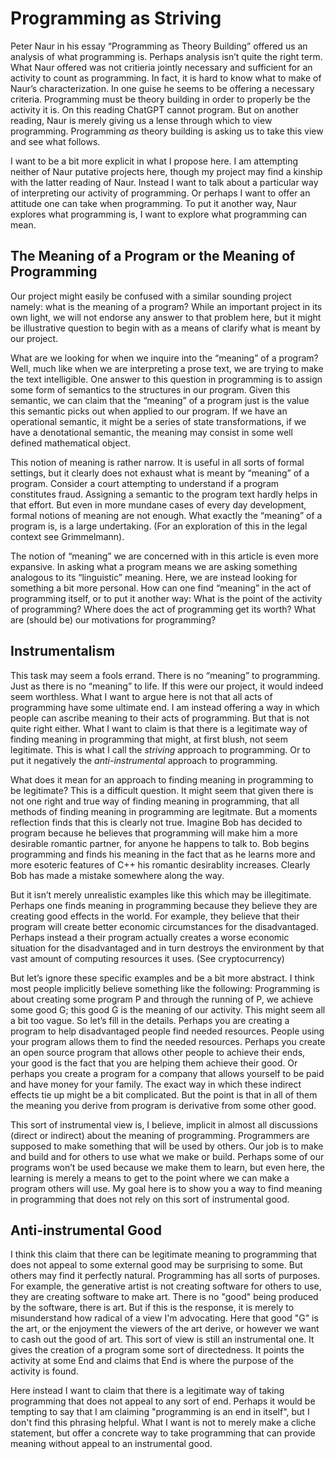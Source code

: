 # Programming as Striving

Peter Naur in his essay “Programming as Theory Building” offered us an analysis of what programming is. Perhaps analysis isn’t quite the right term. What Naur offered was not critieria jointly necessary and sufficient for an activity to count as programming. In fact, it is hard to know what to make of Naur’s characterization. In one guise he seems to be offering a necessary criteria. Programming must be theory building in order to properly be the activity it is. On this reading ChatGPT cannot program. But on another reading, Naur is merely giving us a lense through which to view programming. Programming *as* theory building is asking us to take this view and see what follows.

I want to be a bit more explicit in what I propose here. I am attempting neither of Naur putative projects here, though my project may find a kinship with the latter reading of Naur. Instead I want to talk about a particular way of interpreting our activity of programming. Or perhaps I want to offer an attitude one can take when programming. To put it another way, Naur explores what programming is, I want to explore what programming can mean.

## The Meaning of a Program or the Meaning of Programming

Our project might easily be confused with a similar sounding project namely: what is the meaning of a program?  While an important project in its own light, we will not endorse any answer to that problem here, but it might be illustrative question to begin with as a means of clarify what is meant by our project.

What are we looking for when we inquire into the “meaning” of a program? Well, much like when we are interpreting a prose text, we are trying to make the text intelligible. One answer to this question in programming is to assign some form of semantics to the structures in our program. Given this semantic, we can claim that the “meaning” of a program just is the value this semantic picks out when applied to our program. If we have an operational semantic, it might be a series of state transformations, if we have a denotational semantic, the meaning may consist in some well defined mathematical object.

This notion of meaning is rather narrow. It is useful in all sorts of formal settings, but it clearly does not exhaust what is meant by “meaning” of a program. Consider a court attempting to understand if a program constitutes fraud. Assigning a semantic to the program text hardly helps in that effort. But even in more mundane cases of every day development, formal notions of meaning are not enough. What exactly the “meaning” of a program is, is a large undertaking. (For an exploration of this in the legal context see Grimmelmann).

The notion of “meaning” we are concerned with in this article is even more expansive. In asking what a program means we are asking something analogous to its “linguistic” meaning. Here, we are instead looking for something a bit more personal. How can one find “meaning” in the act of programming itself, or to put it another way: What is the point of the activity of programming? Where does the act of programming get its worth? What are (should be) our motivations for programming?

## Instrumentalism

This task may seem a fools errand. There is no “meaning” to programming. Just as there is no “meaning” to life. If this were our project, it would indeed seem worthless. What I want to argue here is not that all acts of programming have some ultimate end. I am instead offering a way in which people can ascribe meaning to their acts of programming. But that is not quite right either. What I want to claim is that there is a legitimate way of finding meaning in programming that might, at first blush, not seem legitimate. This is what I call the *striving* approach to programming. Or to put it negatively the *anti-instrumental* approach to programming.

What does it mean for an approach to finding meaning in programming to be legitimate? This is a difficult question. It might seem that given there is not one right and true way of finding meaning in programming, that all methods of finding meaning in programming are legitmate. But a moments reflection finds that this is clearly not true. Imagine Bob has decided to program because he believes that programming will make him a more desirable romantic partner, for anyone he happens to talk to. Bob begins programming and finds his meaning in the fact that as he learns more and more esoteric features of C++ his romantic desirablity increases. Clearly Bob has made a mistake somewhere along the way.

But it isn’t merely unrealistic examples like this which may be illegitimate. Perhaps one finds meaning in programming because they believe they are creating good effects in the world. For example, they believe that their program will create better economic circumstances for the disadvantaged. Perhaps instead a their program actually creates a worse economic situation for the disadvantaged and in turn destroys the environment by that vast amount of computing resources it uses. (See cryptocurrency)

But let’s ignore these specific examples and be a bit more abstract. I think most people implicitly believe something like the following: Programming is about creating some program P and through the running of P, we achieve some good G; this good G is the meaning of our activity. This might seem all a bit too vague. So let’s fill in the details. Perhaps you are creating a program to help disadvantaged people find needed resources. People using your program allows them to find the needed resources. Perhaps you create an open source program that allows other people to achieve their ends, your good is the fact that you are helping them achieve their good. Or perhaps you create a program for a company that allows yourself to be paid and have money for your family. The exact way in which these indirect effects tie up might be a bit complicated. But the point is that in all of them the meaning you derive from program is derivative from some other good.

This sort of instrumental view is, I believe, implicit in almost all discussions (direct or indirect) about the meaning of programming. Programmers are supposed to make something that will be used by others. Our job is to make and build and for others to use what we make or build. Perhaps some of our programs won’t be used because we make them to learn, but even here, the learning is merely a means to get to the point where we can make a program others will use. My goal here is to show you a way to find meaning in programming that does not rely on this sort of instrumental good.

## Anti-instrumental Good

I think this claim that there can be legitimate meaning to programming that does not appeal to some external good may be surprising to some. But others may find it perfectly natural. Programming has all sorts of purposes. For example, the generative artist is not creating software for others to use, they are creating software to make art. There is no "good" being produced by the software, there is art. But if this is the response, it is merely to misunderstand how radical of a view I'm advocating. Here that good "G" is the art, or the enjoyment the viewers of the art derive, or however we want to cash out the good of art. This sort of view is still an instrumental one. It gives the creation of a program some sort of directedness. It points the activity at some End and claims that End is where the purpose of the activity is found.

Here instead I want to claim that there is a legitimate way of taking programming that does not appeal to any sort of end. Perhaps it would be tempting to say that I am claiming "programming is an end in itself", but I don't find this phrasing helpful. What I want is not to merely make a cliche statement, but offer a concrete way to take programming that can provide meaning without appeal to an instrumental good.

